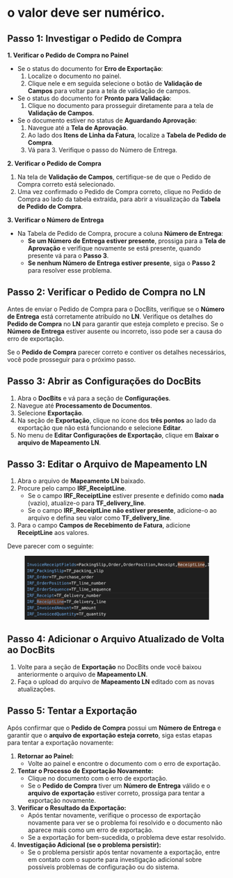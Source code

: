 # o valor deve ser numérico.

## **Passo 1: Investigar o Pedido de Compra**

**1. Verificar o Pedido de Compra no Painel**

* Se o status do documento for **Erro de Exportação**:
  1. Localize o documento no painel.
  2. Clique nele e em seguida selecione o botão de **Validação de Campos** para voltar para a tela de validação de campos.
* Se o status do documento for **Pronto para Validação**:
  1. Clique no documento para prosseguir diretamente para a tela de **Validação de Campos**.
* Se o documento estiver no status de **Aguardando Aprovação**:
  1. Navegue até a **Tela de Aprovação**.
  2. Ao lado dos **Itens de Linha da Fatura**, localize a **Tabela de Pedido de Compra**.
  3. Vá para 3. Verifique o passo do Número de Entrega.

**2. Verificar o Pedido de Compra**

1. Na tela de **Validação de Campos**, certifique-se de que o Pedido de Compra correto está selecionado.
2. Uma vez confirmado o Pedido de Compra correto, clique no Pedido de Compra ao lado da tabela extraída, para abrir a visualização da **Tabela de Pedido de Compra**.

**3. Verificar o Número de Entrega**

* Na Tabela de Pedido de Compra, procure a coluna **Número de Entrega**:
  * **Se um Número de Entrega estiver presente**, prossiga para a **Tela de Aprovação** e verifique novamente se está presente, quando presente vá para o **Passo 3**.
  * **Se nenhum Número de Entrega estiver presente**, siga o **Passo 2** para resolver esse problema.

## Passo 2: Verificar o Pedido de Compra no LN

Antes de enviar o Pedido de Compra para o DocBits, verifique se o **Número de Entrega** está corretamente atribuído no **LN**. Verifique os detalhes do **Pedido de Compra** no **LN** para garantir que esteja completo e preciso. Se o **Número de Entrega** estiver ausente ou incorreto, isso pode ser a causa do erro de exportação.

Se o **Pedido de Compra** parecer correto e contiver os detalhes necessários, você pode prosseguir para o próximo passo.

## **Passo 3: Abrir as Configurações do DocBits**

1. Abra o **DocBits** e vá para a seção de **Configurações**.
2. Navegue até **Processamento de Documentos**.
3. Selecione **Exportação**.
4. Na seção de **Exportação**, clique no ícone dos **três pontos** ao lado da exportação que não está funcionando e selecione **Editar**.
5. No menu de **Editar Configurações de Exportação**, clique em **Baixar o arquivo de Mapeamento LN**.

## **Passo 3: Editar o Arquivo de Mapeamento LN**

1. Abra o arquivo de **Mapeamento LN** baixado.
2. Procure pelo campo **IRF\_ReceiptLine**.
   * Se o campo **IRF\_ReceiptLine** estiver presente e definido como **nada** (vazio), atualize-o para **TF\_delivery\_line**.
   * Se o campo **IRF\_ReceiptLine** **não estiver presente**, adicione-o ao arquivo e defina seu valor como **TF\_delivery\_line**.
3. Para o campo **Campos de Recebimento de Fatura**, adicione **ReceiptLine** aos valores.

Deve parecer com o seguinte:

<figure><img src="../../../../.gitbook/assets/ReceiptLine.png" alt="" width="563"><figcaption></figcaption></figure>

## **Passo 4: Adicionar o Arquivo Atualizado de Volta ao DocBits**

1. Volte para a seção de **Exportação** no DocBits onde você baixou anteriormente o arquivo de **Mapeamento LN**.
2. Faça o upload do arquivo de **Mapeamento LN** editado com as novas atualizações.

## Passo 5: Tentar a Exportação

Após confirmar que o **Pedido de Compra** possui um **Número de Entrega** e garantir que o **arquivo de exportação esteja correto**, siga estas etapas para tentar a exportação novamente:

1. **Retornar ao Painel:**
   * Volte ao painel e encontre o documento com o erro de exportação.
2. **Tentar o Processo de Exportação Novamente:**
   * Clique no documento com o erro de exportação.
   * Se o **Pedido de Compra** tiver um **Número de Entrega** válido e o **arquivo de exportação** estiver correto, prossiga para tentar a exportação novamente.
3. **Verificar o Resultado da Exportação:**
   * Após tentar novamente, verifique o processo de exportação novamente para ver se o problema foi resolvido e o documento não aparece mais como um erro de exportação.
   * Se a exportação for bem-sucedida, o problema deve estar resolvido.
4. **Investigação Adicional (se o problema persistir):**
   * Se o problema persistir após tentar novamente a exportação, entre em contato com o suporte para investigação adicional sobre possíveis problemas de configuração ou do sistema.
